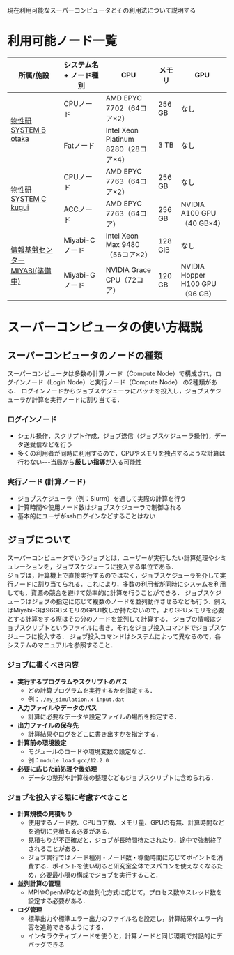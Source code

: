 現在利用可能なスーパーコンピュータとその利用法について説明する

# 利用可能ノード一覧

<table>
  <thead>
    <tr>
      <th>所属/施設</th>
      <th>システム名 + ノード種別</th>
      <th>CPU</th>
      <th>メモリ</th>
      <th>GPU</th>
    </tr>
  </thead>
  <tbody>
    <tr>
      <td rowspan="2"><a href="https://mdcl.issp.u-tokyo.ac.jp/scc/system/systembinfo">物性研 SYSTEM B otaka</a></td>
      <td>CPUノード</td>
      <td>AMD EPYC 7702（64コア×2）</td>
      <td>256 GB</td>
      <td>なし</td>
    </tr>
    <tr>
      <td>Fatノード</td>
      <td>Intel Xeon Platinum 8280（28コア×4）</td>
      <td>3 TB</td>
      <td>なし</td>
    </tr>
    <tr>
      <td rowspan="2"><a href="https://mdcl.issp.u-tokyo.ac.jp/scc/system/newsystemc">物性研 SYSTEM C kugui</a></td>
      <td>CPUノード</td>
      <td>AMD EPYC 7763（64コア×2）</td>
      <td>256 GB</td>
      <td>なし</td>
    </tr>
    <tr>
      <td>ACCノード</td>
      <td>AMD EPYC 7763（64コア）</td>
      <td>256 GB</td>
      <td>NVIDIA A100 GPU（40 GB×4）</td>
    </tr>
    <tr>
      <td rowspan="2"><a href="https://www.cc.u-tokyo.ac.jp/supercomputer/miyabi/service/">情報基盤センター MIYABI(準備中)</a></td>
      <td>Miyabi-C ノード</td>
      <td>Intel Xeon Max 9480（56コア×2）</td>
      <td>128 GiB</td>
      <td>なし</td>
    </tr>
    <tr>
      <td>Miyabi-G ノード</td>
      <td>NVIDIA Grace CPU（72コア）</td>
      <td>120 GB</td>
      <td>NVIDIA Hopper H100 GPU（96 GB）</td>
    </tr>
  </tbody>
</table>

# スーパーコンピュータの使い方概説
## スーパーコンピュータのノードの種類

スーパーコンピュータは多数の計算ノード（Compute Node）で構成され，ログインノード（Login Node）と実行ノード（Compute Node） の2種類がある．
ログインノードからジョブスケジューラにバッチを投入し，ジョブスケジューラが計算を実行ノードに割り当てる．

### ログインノード
- シェル操作，スクリプト作成，ジョブ送信（ジョブスケジューラ操作)，データ送受信などを行う
- 多くの利用者が同時に利用するので，CPUやメモリを独占するような計算は行わない---当局から**厳しい指導**が入る可能性

### 実行ノード (計算ノード)
- ジョブスケジューラ（例：Slurm）を通して実際の計算を行う
- 計算時間や使用ノード数はジョブスケジューラで制御される
- 基本的にユーザがsshログインなどすることはない

## ジョブについて
スーパーコンピュータでいうジョブとは，ユーザーが実行したい計算処理やシミュレーションを，ジョブスケジューラに投入する単位である．  
ジョブは，計算機上で直接実行するのではなく，ジョブスケジューラを介して実行ノードに割り当てられる．これにより，多数の利用者が同時にシステムを利用しても，資源の競合を避けて効率的に計算を行うことができる．
ジョブスケジューラはジョブの指定に応じて複数のノードを並列動作させるなども行う．例えばMiyabi-Gは96GBメモリのGPU1枚しか持たないので，よりGPUメモリを必要とする計算をする際はその分のノードを並列して計算する．
ジョブの情報はジョブスクリプトというファイルに書き，それをジョブ投入コマンドでジョブスケジューラに投入する．
ジョブ投入コマンドはシステムによって異なるので，各システムのマニュアルを参照すること．


### ジョブに書くべき内容
- **実行するプログラムやスクリプトのパス**  
  - どの計算プログラムを実行するかを指定する．  
  - 例：`./my_simulation.x input.dat`  
- **入力ファイルやデータのパス**  
  - 計算に必要なデータや設定ファイルの場所を指定する．  
- **出力ファイルの保存先**  
  - 計算結果やログをどこに書き出すかを指定する．  
- **計算前の環境設定**  
  - モジュールのロードや環境変数の設定など．  
  - 例：`module load gcc/12.2.0`  
- **必要に応じた前処理や後処理**  
  - データの整形や計算後の整理などもジョブスクリプトに含められる．

### ジョブを投入する際に考慮すべきこと
- **計算規模の見積もり**  
  - 使用するノード数、CPUコア数、メモリ量、GPUの有無、計算時間などを適切に見積もる必要がある．  
  - 見積もりが不正確だと，ジョブが長時間待たされたり，途中で強制終了されることがある．
  - ジョブ実行ではノード種別・ノード数・稼働時間に応じてポイントを消費する．ポイントを使い切ると研究室全体でスパコンを使えなくなるため，必要最小限の構成でジョブを実行すること．
- **並列計算の管理**  
  - MPIやOpenMPなどの並列化方式に応じて，プロセス数やスレッド数を設定する必要がある．
- **ログ管理**  
  - 標準出力や標準エラー出力のファイル名を設定し，計算結果やエラー内容を追跡できるようにする．
  - インタラクティブノードを使うと，計算ノードと同じ環境で対話的にデバッグできる

